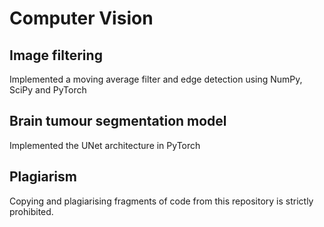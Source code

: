# Computer Vision

## Image filtering
Implemented a moving average filter and edge detection using NumPy, SciPy and PyTorch

## Brain tumour segmentation model
Implemented the UNet architecture in PyTorch

## Plagiarism
Copying and plagiarising fragments of code from this repository is strictly prohibited.
